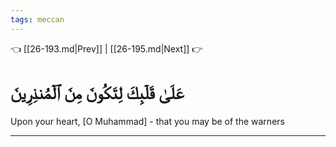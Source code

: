 ```yaml
---
tags: meccan
---
```


👈 [[26-193.md|Prev]] | [[26-195.md|Next]] 👉

# عَلَىٰ قَلۡبِكَ لِتَكُونَ مِنَ ٱلۡمُنذِرِينَ

Upon your heart, [O Muhammad] - that you may be of the warners

---

